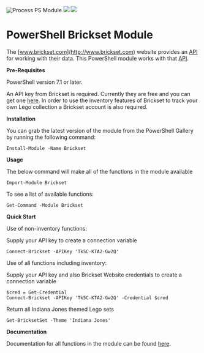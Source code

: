 ![Process PS Module](https://github.com/jonathanmedd/BricksetModule/workflows/Process%20PS%20Module/badge.svg) ![](https://img.shields.io/powershellgallery/v/Brickset) ![](https://img.shields.io/powershellgallery/dt/Brickset)

# PowerShell Brickset Module

The [www.brickset.com](http://www.brickset.com) website provides an [API](https://brickset.com/api/v3.asmx) for working with their data. This PowerShell module works with that [API](https://brickset.com/api/v3.asmx).

**Pre-Requisites**

PowerShell version 7.1 or later.

An API key from Brickset is required. Currently they are free and you can get one [here](https://brickset.com/tools/webservices/requestkey).
In order to use the inventory features of Brickset to track your own Lego collection a Brickset account is also required.

**Installation**

You can grab the latest version of the module from the PowerShell Gallery by running the following command:

```
Install-Module -Name Brickset
```

**Usage**

The below command will make all of the functions in the module available

```
Import-Module Brickset
```

To see a list of available functions:

```
Get-Command -Module Brickset
```

**Quick Start**

Use of non-inventory functions:

Supply your API key to create a connection variable

```
Connect-Brickset -APIKey 'Tk5C-KTA2-Gw2Q'
```

Use of all functions including inventory:

Supply your API key and also Brickset Website credentials to create a connection variable

```
$cred = Get-Credential
Connect-Brickset -APIKey 'Tk5C-KTA2-Gw2Q' -Credential $cred
```

Return all Indiana Jones themed Lego sets

```
Get-BricksetSet -Theme 'Indiana Jones'
```

**Documentation**

Documentation for all functions in the module can be found [here](https://jonathanmedd.github.io/BricksetModule/).